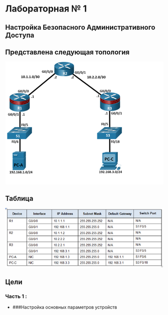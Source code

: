 #                Лабораторная № 1 
## Настройка Безопасного Административного Доступа
## Представлена следующая топология
![](topology.png)
## Таблица
![](table.png)
## Цели
### Часть 1 :
+ ###Настройка основных параметров устройств
